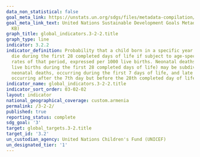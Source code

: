 ```yaml
---
data_non_statistical: false
goal_meta_link: https://unstats.un.org/sdgs/files/metadata-compilation/Metadata-Goal-3.pdf
goal_meta_link_text: United Nations Sustainable Development Goals Metadata (PDF 225
  KB)
graph_title: global_indicators.3-2-2.title
graph_type: line
indicator: 3.2.2
indicator_definition: Probability that a child born in a specific year or period will
  die during the first 28 completed days of life if subject to age-specific mortality
  rates of that period, expressed per 1000 live births. Neonatal deaths (deaths among
  live births during the first 28 completed days of life) may be subdivided into early
  neonatal deaths, occurring during the first 7 days of life, and late neonatal deaths,
  occurring after the 7th day but before the 28th completed day of life.
indicator_name: global_indicators.3-2-2.title
indicator_sort_order: 03-02-02
layout: indicator
national_geographical_coverage: custom.armenia
permalink: /3-2-2/
published: true
reporting_status: complete
sdg_goal: '3'
target: global_targets.3-2.title
target_id: '3.2'
un_custodian_agency: United Nations Children's Fund (UNICEF)
un_designated_tier: '1'
---
```


